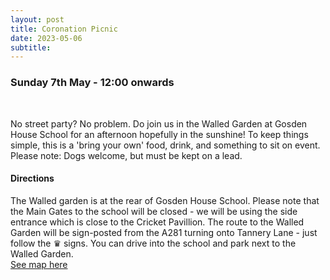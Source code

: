```yaml
---
layout: post
title: Coronation Picnic 
date: 2023-05-06
subtitle: 
---
```

### Sunday 7th May - 12:00 onwards ###
<br>

No street party?  No problem.  Do join us in the Walled Garden at Gosden House School for an afternoon hopefully in the sunshine!  To keep things simple, this is a 'bring your own' food, drink, and something to sit on event.  Please note:  Dogs welcome, but must be kept on a lead.  

#### Directions ####

The Walled garden is at the rear of Gosden House School.  Please note that the Main Gates to the school will be closed - we will be using the side entrance which is close to the Cricket Pavillion. The route to the Walled Garden will be sign-posted from the A281 turning onto Tannery Lane  - just follow the ♛ signs.   You can drive into the school and park next to the Walled Garden. <br>
[See map here]({{site_url}}./coronation-picnic-map)

